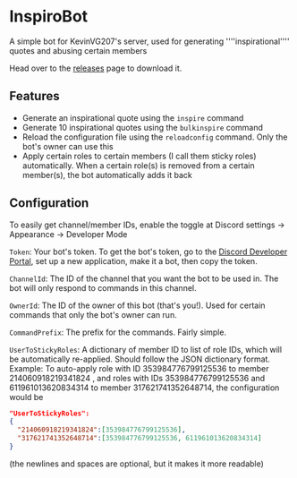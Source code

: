 # InspiroBot
A simple bot for KevinVG207's server, used for generating ''''inspirational'''' quotes and abusing certain members

Head over to the [releases](https://github.com/piggeywig2000/InspiroBot/releases) page to download it.

## Features

* Generate an inspirational quote using the `inspire` command
* Generate 10 inspirational quotes using the `bulkinspire` command
* Reload the configuration file using the `reloadconfig` command. Only the bot's owner can use this
* Apply certain roles to certain members (I call them sticky roles) automatically. When a certain role(s) is removed from a certain member(s), the bot automatically adds it back

## Configuration

To easily get channel/member IDs, enable the toggle at Discord settings -> Appearance -> Developer Mode

`Token`: Your bot's token. To get the bot's token, go to the [Discord Developer Portal](https://discordapp.com/developers/applications/), set up a new application, make it a bot, then copy the token.

`ChannelId`: The ID of the channel that you want the bot to be used in. The bot will only respond to commands in this channel.

`OwnerId`: The ID of the owner of this bot (that's you!). Used for certain commands that only the bot's owner can run.

`CommandPrefix`: The prefix for the commands. Fairly simple.

`UserToStickyRoles`: A dictionary of member ID to list of role IDs, which will be automatically re-applied. Should follow the JSON dictionary format.
Example: To auto-apply role with ID 353984776799125536 to member 214060918219341824 , and roles with IDs 353984776799125536 and 611961013620834314 to member 317621741352648714, the configuration would be
```json
"UserToStickyRoles":
{
  "214060918219341824":[353984776799125536],
  "317621741352648714":[353984776799125536, 611961013620834314]
}
```
(the newlines and spaces are optional, but it makes it more readable)
